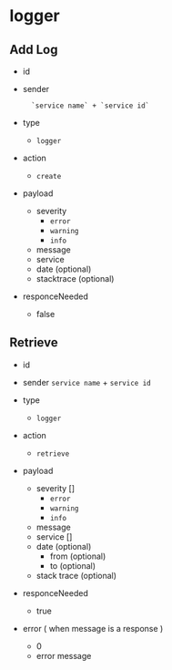 ﻿# logger


## Add Log

- id

- sender

        `service name` + `service id`

- type
    - `logger`

- action
    - `create`

- payload
    - severity
        - `error`
        - `warning`
        - `info`
    - message
    - service
    - date (optional)
    - stacktrace (optional)

- responceNeeded
    - false

## Retrieve 

- id

- sender
        `service name` + `service id`

- type
    - `logger`

- action
    - `retrieve`

- payload
    - severity []
        - `error`
        - `warning`
        - `info`
    - message
    - service []
    - date (optional)
        - from (optional) 
        - to (optional)
    - stack trace (optional)

- responceNeeded
    - true

- error ( when message is a response )
    - 0
    - error message
